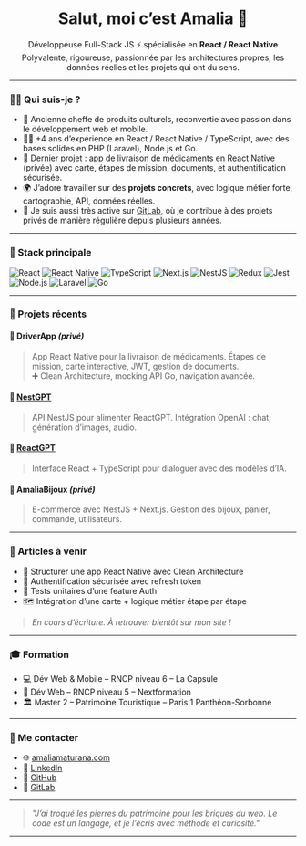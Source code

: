 <h1 align="center">Salut, moi c’est Amalia 👋</h1>

<p align="center">
Développeuse Full-Stack JS ⚡️ spécialisée en <strong>React / React Native</strong><br/>
Polyvalente, rigoureuse, passionnée par les architectures propres, les données réelles et les projets qui ont du sens.
</p>

---

### 👩‍💻 Qui suis-je ?

- 🔁 Ancienne cheffe de produits culturels, reconvertie avec passion dans le développement web et mobile.
- 👩‍💻 +4 ans d’expérience en React / React Native / TypeScript, avec des bases solides en PHP (Laravel), Node.js et Go.
- 🚚 Dernier projet : app de livraison de médicaments en React Native (privée) avec carte, étapes de mission, documents, et authentification sécurisée.
- 🌍 J’adore travailler sur des **projets concrets**, avec logique métier forte, cartographie, API, données réelles.
- 🧠 Je suis aussi très active sur [GitLab](https://gitlab.com/Pazokita), où je contribue à des projets privés de manière régulière depuis plusieurs années.

---

### 🧰 Stack principale

![React](https://img.shields.io/badge/-React-61DAFB?style=flat&logo=react&logoColor=black)
![React Native](https://img.shields.io/badge/-React%20Native-61DAFB?style=flat&logo=react&logoColor=black)
![TypeScript](https://img.shields.io/badge/-TypeScript-3178C6?style=flat&logo=typescript&logoColor=white)
![Next.js](https://img.shields.io/badge/-Next.js-000000?style=flat&logo=nextdotjs&logoColor=white)
![NestJS](https://img.shields.io/badge/-NestJS-E0234E?style=flat&logo=nestjs&logoColor=white)
![Redux](https://img.shields.io/badge/-Redux-764ABC?style=flat&logo=redux&logoColor=white)
![Jest](https://img.shields.io/badge/-Jest-C21325?style=flat&logo=jest&logoColor=white)
![Node.js](https://img.shields.io/badge/-Node.js-339933?style=flat&logo=node.js&logoColor=white)
![Laravel](https://img.shields.io/badge/-Laravel-FF2D20?style=flat&logo=laravel&logoColor=white)
![Go](https://img.shields.io/badge/-Golang-00ADD8?style=flat&logo=go&logoColor=white)

---

### 🚀 Projets récents

#### 📱 **DriverApp** *(privé)*
> App React Native pour la livraison de médicaments. Étapes de mission, carte interactive, JWT, gestion de documents.  
> ➕ Clean Architecture, mocking API Go, navigation avancée.

#### 🤖 [**NestGPT**](https://github.com/Pazokita/NestGPT)
> API NestJS pour alimenter ReactGPT. Intégration OpenAI : chat, génération d’images, audio.

#### 💬 [**ReactGPT**](https://github.com/Pazokita/ReactGPT)
> Interface React + TypeScript pour dialoguer avec des modèles d’IA.

#### 💍 **AmaliaBijoux** *(privé)*
> E-commerce avec NestJS + Next.js. Gestion des bijoux, panier, commande, utilisateurs.

---

### 📌 Articles à venir

- 📖 Structurer une app React Native avec Clean Architecture
- 🔐 Authentification sécurisée avec refresh token
- 🧪 Tests unitaires d’une feature Auth
- 🗺️ Intégration d’une carte + logique métier étape par étape

> *En cours d’écriture. À retrouver bientôt sur mon site !*

---

### 🎓 Formation

- 💻 Dév Web & Mobile – RNCP niveau 6 – La Capsule
- 🧠 Dév Web – RNCP niveau 5 – Nextformation
- 🏛️ Master 2 – Patrimoine Touristique – Paris 1 Panthéon-Sorbonne

---

### 💌 Me contacter

- 🌐 [amaliamaturana.com](https://www.amaliamaturana.com/fr/)
- 💼 [LinkedIn](https://www.linkedin.com/in/amaliamaturana/)
- 🐙 [GitHub](https://github.com/Pazokita)
- 🦊 [GitLab](https://gitlab.com/Pazokita)

---

> *"J’ai troqué les pierres du patrimoine pour les briques du web. Le code est un langage, et je l’écris avec méthode et curiosité."*

---
